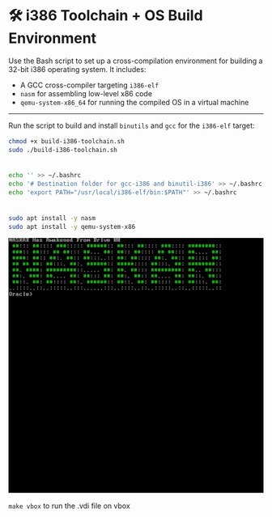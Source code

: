 # 🛠️ i386 Toolchain + OS Build Environment

Use the Bash script to set up a cross-compilation environment for building a 32-bit i386 operating system. It includes:

- A GCC cross-compiler targeting `i386-elf`
- `nasm` for assembling low-level x86 code
- `qemu-system-x86_64` for running the compiled OS in a virtual machine

---



Run the script to build and install `binutils` and `gcc` for the `i386-elf` target:

```bash
chmod +x build-i386-toolchain.sh
sudo ./build-i386-toolchain.sh


echo '' >> ~/.bashrc
echo '# Destination folder for gcc-i386 and binutil-i386' >> ~/.bashrc
echo 'export PATH="/usr/local/i386-elf/bin:$PATH"' >> ~/.bashrc


sudo apt install -y nasm
sudo apt install -y qemu-system-x86
```


![OS](docs/os.gif) 


`make vbox` to run the .vdi file on vbox